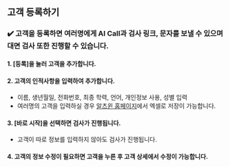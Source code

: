 ## 고객 등록하기    
### :heavy_check_mark: 고객을 등록하면 여러명에게 AI Call과 검사 링크, 문자를 보낼 수 있으며 대면 검사 또한 진행할 수 있습니다.  
#### 1. [등록]을 눌러 고객을 추가합니다.  
#### 2. 고객의 인적사항을 입력하여 추가합니다.  
- 이름, 생년월일, 전화번호, 최종 학력, 언어, 개인정보 사용, 성별 입력
- 여러명의 고객을 입력하실 경우 [알츠윈 홈페이지](https://www.alzwin.com/)에서 엑셀로 저장이 가능합니다.
#### 3. [바로 시작]을 선택하면 검사가 진행됩니다.  
- 고객이 따로 정보를 입력하지 않아도 검사가 진행됩니다.
#### 4. 고객의 정보 수정이 필요하면 고객을 누른 후 고객 상세에서 수정이 가능합니다.  

   

